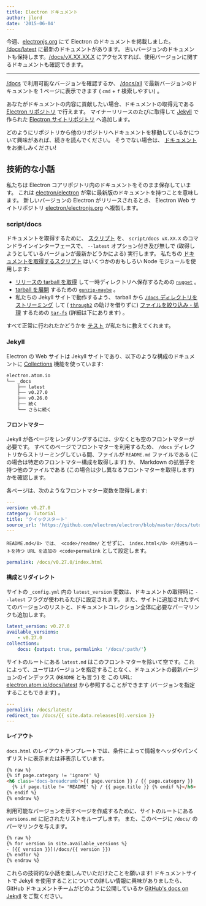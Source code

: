 ```yaml
---
title: Electron ドキュメント
author: jlord
date: '2015-06-04'
---
```


今週、[electronjs.org](https://electronjs.org) にて Electron のドキュメントを掲載しました。 [/docs/latest](https://electronjs.org/docs/latest) に最新のドキュメントがあります。 古いバージョンのドキュメントも保持します。[/docs/vX.XX.XX.X](https://electronjs.org/docs/v0.26.0) にアクセスすれば、使用バージョンに関するドキュメントも確認できます。

---

[/docs](https://electronjs.org/docs) で利用可能なバージョンを確認するか、 [/docs/all](https://electronjs.org/docs/all) で最新バージョンのドキュメントを 1 ページに表示できます ( `cmd` + `f` 検索しやすい) 。

あなたがドキュメントの内容に貢献したい場合、ドキュメントの取得元である [Electron リポジトリ](https://github.com/electron/electron/tree/master/docs) で行えます。 マイナーリリースのたびに取得して [Jekyll](http://jekyllrb.com) で作られた [Electron サイトリポジトリ](http://github.com/electron/electronjs.org) へ追加します。

どのようにリポジトリから他のリポジトリへドキュメントを移動しているかについて興味があれば、続きを読んでください。 そうでない場合は、 [ドキュメント](https://electronjs.org/latest) をお楽しみください!

## 技術的な小話

私たちは Electron コアリポジトリ内のドキュメントをそのまま保存しています。 これは [electron/electron](http://github.com/electron/electron) が常に最新版のドキュメントを持つことを意味します。 新しいバージョンの Electron がリリースされるとき、 Electron Web サイトリポジトリ [electron/electronjs.org](http://github.com/electron/electronjs.org) へ複製します。

### script/docs

ドキュメントを取得するために、 [スクリプト](https://github.com/electron/electronjs.org/blob/0205b5ab26c96a95121bc564c5824f92108677e0/script/docs) を、 `script/docs vX.XX.X` のコマンドラインインターフェースで、 `--latest` オプション付き及び無しで (取得しようとしているバージョンが最新かどうかによる) 実行します。 私たちの [ドキュメントを取得するスクリプト](https://github.com/electron/electronjs.org/blob/0205b5ab26c96a95121bc564c5824f92108677e0/lib/fetch-docs.js) はいくつかのおもしろい Node モジュールを使用します:

- [リリースの tarball を取得](https://github.com/electron/electronjs.org/blob/0205b5ab26c96a95121bc564c5824f92108677e0/lib/fetch-docs.js#L40-L43) して一時ディレクトリへ保存するための [`nugget`](http://npmjs.com/nugget) 。
- [tarball を展開](https://github.com/electron/electronjs.org/blob/0205b5ab26c96a95121bc564c5824f92108677e0/lib/fetch-docs.js#L95) するための [`gunzip-maybe`](http://npmsjs.com/gunzip-maybe) 。
- 私たちの Jekyll サイトで動作するよう、 tarball から [`/docs` ディレクトリを ストリーミング](https://github.com/electron/electronjs.org/blob/0205b5ab26c96a95121bc564c5824f92108677e0/lib/fetch-docs.js#L63-L65) して ( [`through2`](http://npmjs.com/through2) の助けを借りずに) [ファイルを絞り込み・処理](https://github.com/electron/electronjs.org/blob/0205b5ab26c96a95121bc564c5824f92108677e0/lib/fetch-docs.js#L68-L78) するための [`tar-fs`](http://npmjs.com/tar-fs) (詳細は下にあります) 。

すべて正常に行われたかどうかを [テスト](https://github.com/electron/electronjs.org/tree/gh-pages/spec) が私たちに教えてくれます。

### Jekyll

Electron の Web サイトは Jekyll サイトであり、以下のような構成のドキュメントに [Collections](http://jekyllrb.com/docs/collections/) 機能を使っています:

```bash
electron.atom.io
└── _docs
    ├── latest
    ├── v0.27.0
    ├── v0.26.0
    ├── 続く
    └── さらに続く
```

#### フロントマター

Jekyll が各ページをレンダリングするには、少なくとも空のフロントマターが必要です。 すべてのページでフロントマターを利用するため、 `/docs` ディレクトリからストリーミングしている間、ファイルが `README.md` ファイルである (この場合は特定のフロントマター構成を取得します) か、 Markdown の拡張子を持つ他のファイルである (この場合は少し異なるフロントマターを取得します) かを確認します。

各ページは、次のようなフロントマター変数を取得します:

```yaml
---
version: v0.27.0
category: Tutorial
title: 'クイックスタート'
source_url: 'https://github.com/electron/electron/blob/master/docs/tutorial/quick-start.md'
---
```

`README.md</0> では、 <code>/readme/` とせずに、 `index.html</0> の共通なルートを持つ URL を追加の <code>permalink` として設定します。

```yaml
permalink: /docs/v0.27.0/index.html
```

#### 構成とリダイレクト

サイトの `_config.yml` 内の `latest_version` 変数は、ドキュメントの取得時に `--latest` フラグが使われるたびに設定されます。 また、サイトに追加されたすべてのバージョンのリストと、ドキュメントコレクション全体に必要なパーマリンクも追加します。

```yaml
latest_version: v0.27.0
available_versions:
    - v0.27.0
collections:
    docs: {output: true, permalink: '/docs/:path/'}
```

サイトのルートにある `latest.md` はこのフロントマターを除いて空です。これによって、ユーザはバージョンを指定することなく、ドキュメントの最新バージョンのインデックス (`README` とも言う) を この URL: [electron.atom.io/docs/latest](https://electronjs.org/docs/latest) から参照することができます (バージョンを指定することもできます) 。

```yaml
---
permalink: /docs/latest/
redirect_to: /docs/{{ site.data.releases[0].version }}
---
```

#### レイアウト

`docs.html` のレイアウトテンプレートでは、条件によって情報をヘッダやパンくずリストに表示または非表示しています。

```html
{% raw %}
{% if page.category != 'ignore' %}
<h6 class='docs-breadcrumb'>{{ page.version }} / {{ page.category }}
  {% if page.title != 'README' %} / {{ page.title }} {% endif %}</h6>
{% endif %}
{% endraw %}
```

利用可能なバージョンを示すページを作成するために、サイトのルートにある `versions.md` に記されたリストをループします。 また、このページに `/docs/` のパーマリンクを与えます。

```html
{% raw %}
{% for version in site.available_versions %}
- [{{ version }}](/docs/{{ version }})
{% endfor %}
{% endraw %}
```

これらの技術的な小話を楽しんでいただけたことを願います! ドキュメントサイトで Jekyll を使用することについての詳しい情報に興味がありましたら、 GitHub ドキュメントチームがどのように公開しているか [GitHub's docs on Jekyll](https://github.com/blog/1939-how-github-uses-github-to-document-github) をご覧ください。

